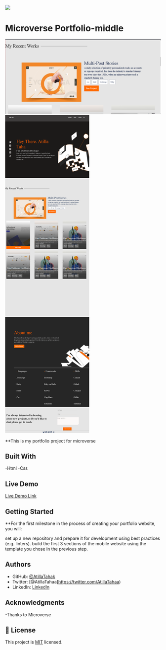 ![](https://img.shields.io/badge/Microverse-blueviolet)

# Microverse Portfolio-middle


![screenshot](./app_screenshot1.png)
![screenshot](./app_screenshot2.png)

**This is my portfolio project for microverse


## Built With

-Html
-Css

## Live Demo

[Live Demo Link](https://atillatahak.github.io/Portfolio-middle//)


## Getting Started

**For the first milestone in the process of creating your portfolio website, you will:

set up a new repository and prepare it for development using best practices (e.g. linters).
build the first 3 sections of the mobile website using the template you chose in the previous step.

## Authors

- GitHub: [@AtillaTahak](https://github.com/AtillaTahak)
- Twitter: [@AtillaTahaa]https://twitter.com/AtillaTahaa)
- LinkedIn: [LinkedIn](https://www.linkedin.com/in/atilla-taha-kördüğüm-a93702186/)


## Acknowledgments
-Thanks to Microverse
## 📝 License

This project is [MIT](./MIT.md) licensed.
